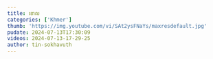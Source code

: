 ```yaml
---
title: ខោល
categories: ['Khmer']
thumb: 'https://img.youtube.com/vi/SAt2ysFNaYs/maxresdefault.jpg'
pudate: 2024-07-13T17:30:09
videos: 2024-07-13-17-29-25
author: tin-sokhavuth
---
```

